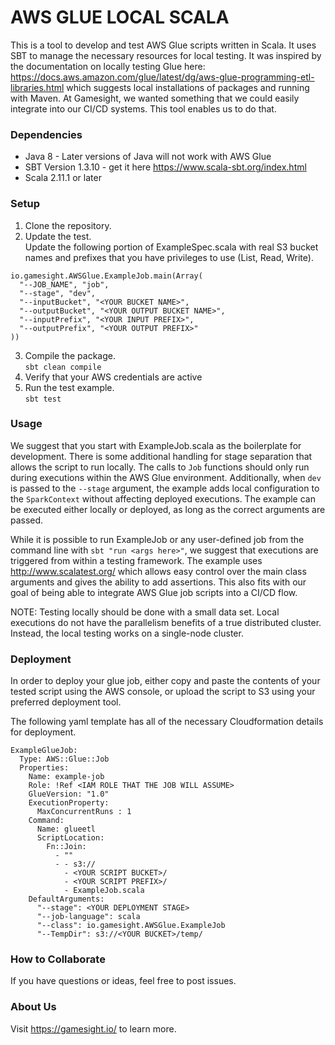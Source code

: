 # AWS GLUE LOCAL SCALA

This is a tool to develop and test AWS Glue scripts written in Scala. It uses SBT to manage the necessary resources for local testing. It was inspired by the documentation on locally testing Glue here: https://docs.aws.amazon.com/glue/latest/dg/aws-glue-programming-etl-libraries.html which suggests local installations of packages and running with Maven. At Gamesight, we wanted something that we could easily integrate into our CI/CD systems. This tool enables us to do that.

### Dependencies
* Java 8 - Later versions of Java will not work with AWS Glue
* SBT Version 1.3.10 - get it here https://www.scala-sbt.org/index.html
* Scala 2.11.1 or later

### Setup

1. Clone the repository.
2. Update the test.  
Update the following portion of ExampleSpec.scala with real S3 bucket names and prefixes that you have privileges to use (List, Read, Write).
```
io.gamesight.AWSGlue.ExampleJob.main(Array(
  "--JOB_NAME", "job",
  "--stage", "dev",
  "--inputBucket", "<YOUR BUCKET NAME>",
  "--outputBucket", "<YOUR OUTPUT BUCKET NAME>",
  "--inputPrefix", "<YOUR INPUT PREFIX>",
  "--outputPrefix", "<YOUR OUTPUT PREFIX>"
))
```
3. Compile the package.  
`sbt clean compile`
4. Verify that your AWS credentials are active
5. Run the test example.  
`sbt test`

### Usage

We suggest that you start with ExampleJob.scala as the boilerplate for development. There is some additional handling for stage separation that allows the script to run locally. The calls to `Job` functions should only run during executions within the AWS Glue environment. Additionally, when `dev` is passed to the `--stage` argument, the example adds local configuration to the `SparkContext` without affecting deployed executions. The example can be executed either locally or deployed, as long as the correct arguments are passed.  

While it is possible to run ExampleJob or any user-defined job from the command line with `sbt "run <args here>"`, we suggest that executions are triggered from within a testing framework. The example uses http://www.scalatest.org/ which allows easy control over the main class arguments and gives the ability to add assertions. This also fits with our goal of being able to integrate AWS Glue job scripts into a CI/CD flow.  

NOTE: Testing locally should be done with a small data set. Local executions do not have the parallelism benefits of a true distributed cluster. Instead, the local testing works on a single-node cluster.

### Deployment

In order to deploy your glue job, either copy and paste the contents of your tested script using the AWS console, or upload the script to S3 using your preferred deployment tool.  

The following yaml template has all of the necessary Cloudformation details for deployment.

```
ExampleGlueJob:
  Type: AWS::Glue::Job
  Properties:
    Name: example-job
    Role: !Ref <IAM ROLE THAT THE JOB WILL ASSUME>
    GlueVersion: "1.0"
    ExecutionProperty:
      MaxConcurrentRuns : 1
    Command:
      Name: glueetl
      ScriptLocation:
        Fn::Join:
          - ""
          - - s3://
            - <YOUR SCRIPT BUCKET>/
            - <YOUR SCRIPT PREFIX>/
            - ExampleJob.scala
    DefaultArguments:
      "--stage": <YOUR DEPLOYMENT STAGE>
      "--job-language": scala
      "--class": io.gamesight.AWSGlue.ExampleJob
      "--TempDir": s3://<YOUR BUCKET>/temp/
```

### How to Collaborate

If you have questions or ideas, feel free to post issues.

### About Us

Visit https://gamesight.io/ to learn more.
